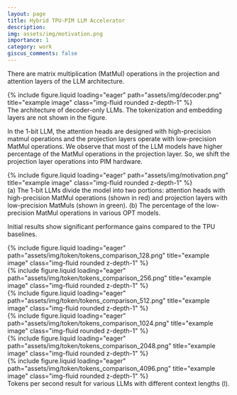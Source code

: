 ```yaml
---
layout: page
title: Hybrid TPU-PIM LLM Accelerator
description:
img: assets/img/motivation.png
importance: 1
category: work
giscus_comments: false
---
```


There are matrix multiplication (MatMul) operations in the projection and attention layers of the LLM architecture.

<div class="row">
    <div class="col-sm mt-3 mt-md-0">
        {% include figure.liquid loading="eager" path="assets/img/decoder.png" title="example image" class="img-fluid rounded z-depth-1" %}
    </div>
</div>

<div class="caption">
    The architecture of decoder-only LLMs. The tokenization and embedding layers are not shown in the figure.
</div>

In the 1-bit LLM, the attention heads are designed with high-precision matmul operations and the projection layers operate with low-precision MatMul operations. We observe that most of the LLM models have higher percentage of the MatMul operations in the projection layer. So, we shift the projection layer operations into PIM hardware.

<div class="row">
    <div class="col-sm mt-3 mt-md-0">
        {% include figure.liquid loading="eager" path="assets/img/motivation.png" title="example image" class="img-fluid rounded z-depth-1" %}
    </div>
</div>

<div class="caption">
    (a) The 1-bit LLMs divide the model into two portions: attention heads with high-precision MatMul operations (shown in red) and projection layers with low-precision MatMuls (shown in green). (b) The percentage of the low-precision MatMul operations in various OPT models.
</div>

Initial results show significant performance gains compared to the TPU baselines.

<div class="row">
    <div class="col-sm mt-3 mt-md-0">
        {% include figure.liquid loading="eager" path="assets/img/token/tokens_comparison_128.png" title="example image" class="img-fluid rounded z-depth-1" %}
    </div>
    <div class="col-sm mt-3 mt-md-0">
        {% include figure.liquid loading="eager" path="assets/img/token/tokens_comparison_256.png" title="example image" class="img-fluid rounded z-depth-1" %}
    </div>
    <div class="col-sm mt-3 mt-md-0">
        {% include figure.liquid loading="eager" path="assets/img/token/tokens_comparison_512.png" title="example image" class="img-fluid rounded z-depth-1" %}
    </div>
    <div class="col-sm mt-3 mt-md-0">
        {% include figure.liquid loading="eager" path="assets/img/token/tokens_comparison_1024.png" title="example image" class="img-fluid rounded z-depth-1" %}
    </div>
    <div class="col-sm mt-3 mt-md-0">
        {% include figure.liquid loading="eager" path="assets/img/token/tokens_comparison_2048.png" title="example image" class="img-fluid rounded z-depth-1" %}
    </div>
    <div class="col-sm mt-3 mt-md-0">
        {% include figure.liquid loading="eager" path="assets/img/token/tokens_comparison_4096.png" title="example image" class="img-fluid rounded z-depth-1" %}
    </div>
</div>

<div class="caption">
    Tokens per second result for various LLMs with different context lengths (l).
</div>
